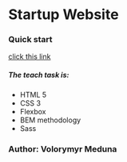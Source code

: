 # Startup Website

### Quick start

[click this link](https://liodik.github.io/foundation-website/)

##### The teach task is:

- HTML 5
- CSS 3
- Flexbox
- BEM methodology
- Sass

### Author: Volorymyr Meduna
